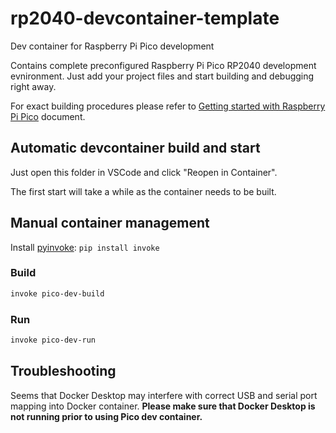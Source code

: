 # rp2040-devcontainer-template

Dev container for Raspberry Pi Pico development

Contains complete preconfigured Raspberry Pi Pico RP2040 development evnironment.
Just add your project files and start building and debugging right away.

For exact building procedures please refer to 
[Getting started with Raspberry Pi Pico](https://datasheets.raspberrypi.com/pico/getting-started-with-pico.pdf)
document.

## Automatic devcontainer build and start

Just open this folder in VSCode and click "Reopen in Container".

The first start will take a while as the container needs to be built.

## Manual container management

Install [pyinvoke](www.pyinvoke.org): `pip install invoke`

### Build

```bash
invoke pico-dev-build
```

### Run

```bash
invoke pico-dev-run
```

## Troubleshooting

Seems that Docker Desktop may interfere with correct USB and serial port mapping into Docker container. 
**Please make sure that Docker Desktop is not running prior to using Pico dev container.**
